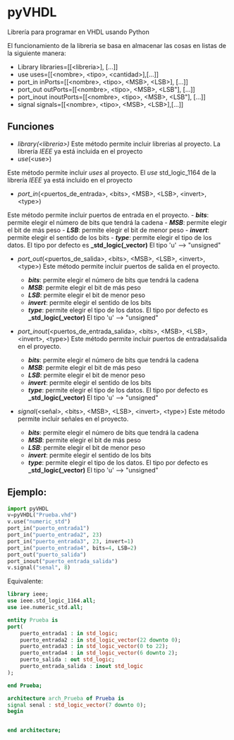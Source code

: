 # pyVHDL
 Librería para programar en VHDL usando Python

El funcionamiento de la libreria se basa en almacenar las cosas en listas de la siguiente manera:
 - Library
 libraries=[[\<libreria\>], [...]]
 - use
 uses=[[\<nombre\>, \<tipo\>, \<cantidad\>],[...]]
 - port_in
 inPorts=[[\<nombre\>, \<tipo\>, \<MSB\>, \<LSB\>], [...]]
- port_out
outPorts=[[\<nombre\>, \<tipo\>, \<MSB\>, \<LSB"], [...]]
- port_inout
inoutPorts=[[\<nombre\>, \<tipo\>, \<MSB\>, \<LSB"], [...]]
- signal
signals=[[\<nombre\>, \<tipo\>, \<MSB\>, \<LSB\>],[...]]


## Funciones
- *library(\<libreria\>)*
Este método permite incluir librerias al proyecto. La librería _IEEE_ ya está incluida en el proyecto
- *use*(\<use\>)

Este método permite incluir _uses_ al proyecto. El _use_ std_logic_1164 de la librería _IEEE_ ya está incluido en el proyecto
- *port_in*(\<puertos_de_entrada\>, \<bits\>, \<MSB\>, \<LSB\>, \<invert\>, \<type\>)

Este método permite incluir puertos de entrada en el proyecto.
    - **_bits_**: permite elegir el número de bits que tendrá la cadena
    - **_MSB_**: permite elegir el bit de más peso
    - **_LSB_**: permite elegir el bit de menor peso
    - **_invert_**: permite elegir el sentido de los bits
    - **_type_**: permite elegir el tipo de los datos. El tipo por defecto es **_std_logic(_vector)**
    El tipo 'u' --> "unsigned"

- *port_out*(\<puertos_de_salida\>, \<bits\>, \<MSB\>, \<LSB\>, \<invert\>, \<type\>)
Este método permite incluir puertos de salida en el proyecto.
    - **_bits_**: permite elegir el número de bits que tendrá la cadena
    - **_MSB_**: permite elegir el bit de más peso
    - **_LSB_**: permite elegir el bit de menor peso
    - **_invert_**: permite elegir el sentido de los bits
    - **_type_**: permite elegir el tipo de los datos. El tipo por defecto es **_std_logic(_vector)**
    El tipo 'u' --> "unsigned"

- *port_inout*(\<puertos_de_entrada_salida\>, \<bits\>, \<MSB\>, \<LSB\>, \<invert\>, \<type\>)
Este método permite incluir puertos de entrada\salida en el proyecto.
    - **_bits_**: permite elegir el número de bits que tendrá la cadena
    - **_MSB_**: permite elegir el bit de más peso
    - **_LSB_**: permite elegir el bit de menor peso
    - **_invert_**: permite elegir el sentido de los bits
    - **_type_**: permite elegir el tipo de los datos. El tipo por defecto es **_std_logic(_vector)**
    El tipo 'u' --> "unsigned"

- *signal*(\<señal\>, \<bits\>, \<MSB\>, \<LSB\>, \<invert\>, \<type\>)
Este método permite incluir señales en el proyecto.
    - **_bits_**: permite elegir el número de bits que tendrá la cadena
    - **_MSB_**: permite elegir el bit de más peso
    - **_LSB_**: permite elegir el bit de menor peso
    - **_invert_**: permite elegir el sentido de los bits
    - **_type_**: permite elegir el tipo de los datos. El tipo por defecto es **_std_logic(_vector)**
    El tipo 'u' --> "unsigned"

## Ejemplo:
``` python
import pyVHDL
v=pyVHDL("Prueba.vhd")
v.use("numeric_std")
port_in("puerto_entrada1")
port_in("puerto_entrada2", 23)
port_in("puerto_entrada3", 23, invert=1)
port_in("puerto_entrada4", bits=4, LSB=2)
port_out("puerto_salida")
port_inout("puerto_entrada_salida")
v.signal("senal", 8)
```
Equivalente:
``` vhdl
library ieee;
use ieee.std_logic_1164.all;
use iee.numeric_std.all;

entity Prueba is
port(
    puerto_entrada1 : in std_logic;
    puerto_entrada2 : in std_logic_vector(22 downto 0);
    puerto_entrada3 : in std_logic_vector(0 to 22);
    puerto_entrada4 : in std_logic_vector(6 downto 2);
    puerto_salida : out std_logic;
    puerto_entrada_salida : inout std_logic
);

end Prueba;

architecture arch_Prueba of Prueba is
signal senal : std_logic_vector(7 downto 0);
begin


end architecture;
```